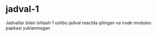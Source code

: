 # jadval-1
Jadvallar bilan ishlash 1
ushbu jadval reactda qilingan va node modules papkasi yuklanmagan
